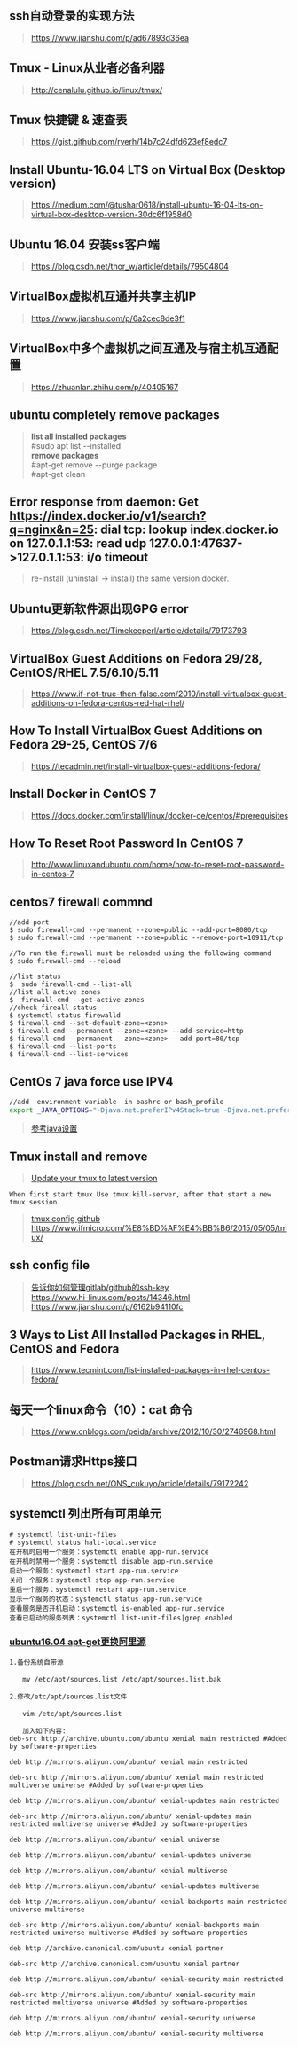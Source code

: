 ## ssh自动登录的实现方法
><https://www.jianshu.com/p/ad67893d36ea>

## Tmux - Linux从业者必备利器
><http://cenalulu.github.io/linux/tmux/>

## Tmux 快捷键 & 速查表
><https://gist.github.com/ryerh/14b7c24dfd623ef8edc7>
## Install Ubuntu-16.04 LTS on Virtual Box (Desktop version)
><https://medium.com/@tushar0618/install-ubuntu-16-04-lts-on-virtual-box-desktop-version-30dc6f1958d0>

## Ubuntu 16.04 安装ss客户端
><https://blog.csdn.net/thor_w/article/details/79504804>

## VirtualBox虚拟机互通并共享主机IP
><https://www.jianshu.com/p/6a2cec8de3f1>

## VirtualBox中多个虚拟机之间互通及与宿主机互通配置
><https://zhuanlan.zhihu.com/p/40405167>

## ubuntu completely remove packages
>**list all installed packages**    
#sudo apt list --installed     
**remove packages**     
#apt-get remove --purge package     
#apt-get clean

## Error response from daemon: Get https://index.docker.io/v1/search?q=nginx&n=25: dial tcp: lookup index.docker.io on 127.0.1.1:53: read udp 127.0.0.1:47637->127.0.1.1:53: i/o timeout
>re-install (uninstall -> install) the same version docker.

## Ubuntu更新软件源出现GPG error
><https://blog.csdn.net/Timekeeperl/article/details/79173793>

## VirtualBox Guest Additions on Fedora 29/28, CentOS/RHEL 7.5/6.10/5.11
><https://www.if-not-true-then-false.com/2010/install-virtualbox-guest-additions-on-fedora-centos-red-hat-rhel/>

## How To Install VirtualBox Guest Additions on Fedora 29-25, CentOS 7/6
><https://tecadmin.net/install-virtualbox-guest-additions-fedora/>

## Install Docker in CentOS 7
><https://docs.docker.com/install/linux/docker-ce/centos/#prerequisites>

## How To Reset Root Password In CentOS 7
><http://www.linuxandubuntu.com/home/how-to-reset-root-password-in-centos-7>

## centos7  firewall commnd
```
//add port
$ sudo firewall-cmd --permanent --zone=public --add-port=8080/tcp
$ sudo firewall-cmd --permanent --zone=public --remove-port=10911/tcp

//To run the firewall must be reloaded using the following command
$ sudo firewall-cmd --reload

//list status
$  sudo firewall-cmd --list-all
//list all active zones
$  firewall-cmd --get-active-zones
//check fireall status 
$ systemctl status firewalld
$ firewall-cmd --set-default-zone=<zone>
$ firewall-cmd --permanent --zone=<zone> --add-service=http
$ firewall-cmd --permanent --zone=<zone> --add-port=80/tcp
$ firewall-cmd --list-ports
$ firewall-cmd --list-services
```

## CentOs 7 java force use IPV4

```bash
//add  environment variable  in bashrc or bash_profile
export _JAVA_OPTIONS="-Djava.net.preferIPv4Stack=true -Djava.net.preferIPv4Addresses=true"
```
>[参考java设置](http://mindprod.com/jgloss/javaexe.html#JAVAOPTIONS)

## Tmux install and remove
>[Update your tmux to latest version](http://witkowskibartosz.com/blog/update-your-tmux-to-latest-version.html#.XKwWRHWFPCI)
````
When first start tmux Use tmux kill-server, after that start a new tmux session.
````
>[tmux config github](https://github.com/gpakosz/.tmux)         
><https://www.ifmicro.com/%E8%BD%AF%E4%BB%B6/2015/05/05/tmux/>

## ssh config file
>[告诉你如何管理gitlab/github的ssh-key](https://juejin.im/post/5c063c4ee51d451ded182458)    
><https://www.hi-linux.com/posts/14346.html>    
><https://www.jianshu.com/p/6162b94110fc>

## 3 Ways to List All Installed Packages in RHEL, CentOS and Fedora
><https://www.tecmint.com/list-installed-packages-in-rhel-centos-fedora/>

## 每天一个linux命令（10）：cat 命令
><https://www.cnblogs.com/peida/archive/2012/10/30/2746968.html>

## Postman请求Https接口
><https://blog.csdn.net/ONS_cukuyo/article/details/79172242>

## systemctl 列出所有可用单元
```text
# systemctl list-unit-files
# systemctl status halt-local.service
在开机时启用一个服务：systemctl enable app-run.service  
在开机时禁用一个服务：systemctl disable app-run.service
启动一个服务：systemctl start app-run.service  
关闭一个服务：systemctl stop app-run.service  
重启一个服务：systemctl restart app-run.service  
显示一个服务的状态：systemctl status app-run.service    
查看服务是否开机启动：systemctl is-enabled app-run.service  
查看已启动的服务列表：systemctl list-unit-files|grep enabled  

```

### [ubuntu16.04 apt-get更换阿里源](https://blog.csdn.net/ypbsyy/article/details/81143017)
```text
1.备份系统自带源

　　mv /etc/apt/sources.list /etc/apt/sources.list.bak

2.修改/etc/apt/sources.list文件

　　vim /etc/apt/sources.list  

　　加入如下内容:
deb-src http://archive.ubuntu.com/ubuntu xenial main restricted #Added by software-properties

deb http://mirrors.aliyun.com/ubuntu/ xenial main restricted

deb-src http://mirrors.aliyun.com/ubuntu/ xenial main restricted multiverse universe #Added by software-properties

deb http://mirrors.aliyun.com/ubuntu/ xenial-updates main restricted

deb-src http://mirrors.aliyun.com/ubuntu/ xenial-updates main restricted multiverse universe #Added by software-properties

deb http://mirrors.aliyun.com/ubuntu/ xenial universe

deb http://mirrors.aliyun.com/ubuntu/ xenial-updates universe

deb http://mirrors.aliyun.com/ubuntu/ xenial multiverse

deb http://mirrors.aliyun.com/ubuntu/ xenial-updates multiverse

deb http://mirrors.aliyun.com/ubuntu/ xenial-backports main restricted universe multiverse

deb-src http://mirrors.aliyun.com/ubuntu/ xenial-backports main restricted universe multiverse #Added by software-properties

deb http://archive.canonical.com/ubuntu xenial partner

deb-src http://archive.canonical.com/ubuntu xenial partner

deb http://mirrors.aliyun.com/ubuntu/ xenial-security main restricted

deb-src http://mirrors.aliyun.com/ubuntu/ xenial-security main restricted multiverse universe #Added by software-properties

deb http://mirrors.aliyun.com/ubuntu/ xenial-security universe

deb http://mirrors.aliyun.com/ubuntu/ xenial-security multiverse

```
